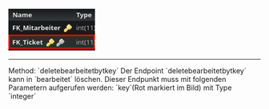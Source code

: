 ![Database Image of Table bearbeitet](../img/deletebearbeitetbytkey.png)

<hr>
Method: `deletebearbeitetbytkey`
Der Endpoint `deletebearbeitetbytkey` kann in `bearbeitet` löschen.
Dieser Endpunkt muss mit folgenden Parametern aufgerufen werden:
`key`(Rot markiert im Bild) mit Type `integer`